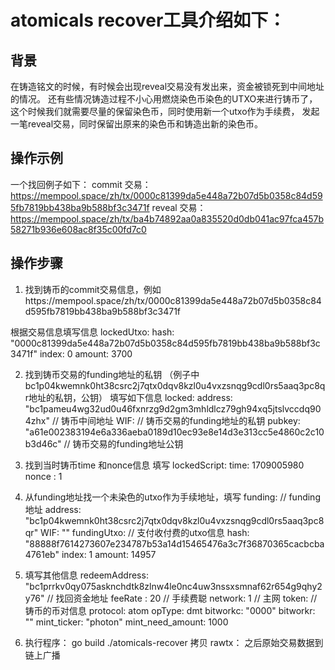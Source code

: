 # atomicals recover工具介绍如下：

## 背景
在铸造铭文的时候，有时候会出现reveal交易没有发出来，资金被锁死到中间地址的情况。
还有些情况铸造过程不小心用燃烧染色币染色的UTXO来进行铸币了，这个时候我们就需要尽量的保留染色币，同时使用新一个utxo作为手续费，
发起一笔reveal交易，同时保留出原来的染色币和铸造出新的染色币。

## 操作示例
一个找回例子如下：
commit 交易：https://mempool.space/zh/tx/0000c81399da5e448a72b07d5b0358c84d595fb7819bb438ba9b588bf3c3471f
reveal 交易：https://mempool.space/zh/tx/ba4b74892aa0a835520d0db041ac97fca457b58271b936e608ac8f35c00fd7c0

## 操作步骤
1. 找到铸币的commit交易信息，例如https://mempool.space/zh/tx/0000c81399da5e448a72b07d5b0358c84d595fb7819bb438ba9b588bf3c3471f

根据交易信息填写信息
lockedUtxo:
  hash: "0000c81399da5e448a72b07d5b0358c84d595fb7819bb438ba9b588bf3c3471f"
  index: 0
  amount: 3700

2. 找到铸币交易的funding地址的私钥 （例子中bc1p04kwemnk0ht38csrc2j7qtx0dqv8kzl0u4vxzsnqg9cdl0rs5aaq3pc8qr地址的私钥，公钥）
填写如下信息
locked: 
  address: "bc1pameu4wg32ud0u46fxnrzg9d2gm3mhldlcz79gh94xq5jtslvccdq904zhx" // 铸币中间地址
  WIF: // 铸币交易的funding地址的私钥
  pubkey: "a61e002383194e6a336aeba0189d10ec93e8e14d3e313cc5e4860c2c10b3d46c" // 铸币交易的funding地址公钥

3. 找到当时铸币time 和nonce信息 填写
lockedScript:
  time: 1709005980
  nonce : 1

4. 从funding地址找一个未染色的utxo作为手续地址，填写
funding: // funding 地址 
  address: "bc1p04kwemnk0ht38csrc2j7qtx0dqv8kzl0u4vxzsnqg9cdl0rs5aaq3pc8qr" 
  WIF: ""
fundingUtxo: // 支付收付费的utxo信息
  hash: "88888f7614273607e234787b53a14d15465476a3c7f36870365cacbcba4761eb" 
  index: 1
  amount: 14957

5. 填写其他信息
redeemAddress: "bc1prrkv0qy075asknchdtk8zlnw4le0nc4uw3nssxsmnaf62r654g9qhy2y76" // 找回资金地址
feeRate : 20 // 手续费聪
network: 1 // 主网
token: // 铸币的币对信息
  protocol: atom
  opType: dmt
  bitworkc: "0000"
  bitworkr: ""
  mint_ticker: "photon"
  mint_need_amount: 1000


6. 执行程序：
    go build
    ./atomicals-recover
    拷贝 rawtx： 之后原始交易数据到链上广播

